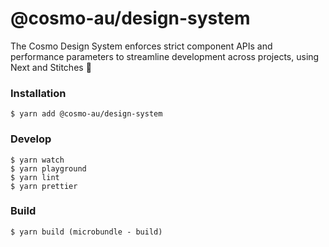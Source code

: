 # @cosmo-au/design-system

The Cosmo Design System enforces strict component APIs and performance parameters to streamline development across projects, using Next and Stitches 🌈

### Installation

    $ yarn add @cosmo-au/design-system

### Develop

    $ yarn watch
    $ yarn playground
    $ yarn lint
    $ yarn prettier

### Build

    $ yarn build (microbundle - build)

